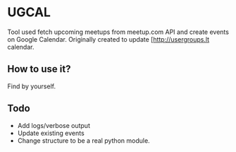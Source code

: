 # UGCAL

Tool used fetch upcoming meetups from meetup.com API and create events on
Google Calendar. Originally created to update [http://usergroups.lt calendar.

## How to use it?

Find by yourself.

## Todo

- Add logs/verbose output
- Update existing events
- Change structure to be a real python module.
